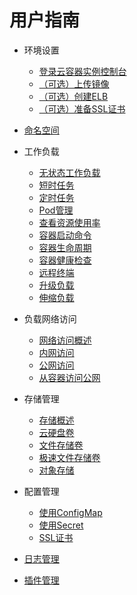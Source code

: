 # 用户指南

-   环境设置
    -   [登录云容器实例控制台](登录云容器实例控制台.md)
    -   [（可选）上传镜像](（可选）上传镜像.md)
    -   [（可选）创建ELB](（可选）创建ELB.md)
    -   [（可选）准备SSL证书](（可选）准备SSL证书.md)

-   [命名空间](命名空间.md)
-   工作负载
    -   [无状态工作负载](无状态工作负载.md)
    -   [短时任务](短时任务.md)
    -   [定时任务](定时任务.md)
    -   [Pod管理](Pod管理.md)
    -   [查看资源使用率](查看资源使用率.md)
    -   [容器启动命令](容器启动命令.md)
    -   [容器生命周期](容器生命周期.md)
    -   [容器健康检查](容器健康检查.md)
    -   [远程终端](远程终端.md)
    -   [升级负载](升级负载.md)
    -   [伸缩负载](伸缩负载.md)

-   负载网络访问
    -   [网络访问概述](网络访问概述.md)
    -   [内网访问](内网访问.md)
    -   [公网访问](公网访问.md)
    -   [从容器访问公网](从容器访问公网.md)

-   存储管理
    -   [存储概述](存储概述.md)
    -   [云硬盘卷](云硬盘卷.md)
    -   [文件存储卷](文件存储卷.md)
    -   [极速文件存储卷](极速文件存储卷.md)
    -   [对象存储](对象存储.md)

-   配置管理
    -   [使用ConfigMap](使用ConfigMap.md)
    -   [使用Secret](使用Secret.md)
    -   [SSL证书](SSL证书.md)

-   [日志管理](日志管理.md)
-   [插件管理](插件管理.md)

